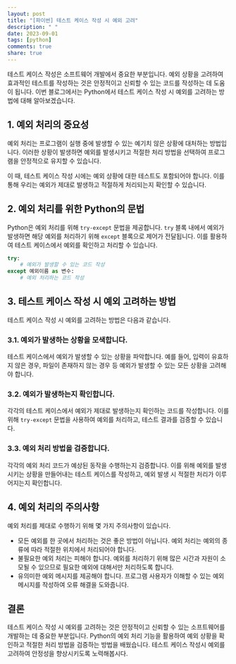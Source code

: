 ```yaml
---
layout: post
title: "[파이썬] 테스트 케이스 작성 시 예외 고려"
description: " "
date: 2023-09-01
tags: [python]
comments: true
share: true
---
```


테스트 케이스 작성은 소프트웨어 개발에서 중요한 부분입니다. 예외 상황을 고려하여 효과적인 테스트를 작성하는 것은 안정적이고 신뢰할 수 있는 코드를 작성하는 데 도움이 됩니다. 이번 블로그에서는 Python에서 테스트 케이스 작성 시 예외를 고려하는 방법에 대해 알아보겠습니다.

## 1. 예외 처리의 중요성

예외 처리는 프로그램이 실행 중에 발생할 수 있는 예기치 않은 상황에 대처하는 방법입니다. 이러한 상황이 발생하면 예외를 발생시키고 적절한 처리 방법을 선택하여 프로그램을 안정적으로 유지할 수 있습니다.

이 때, 테스트 케이스 작성 시에는 예외 상황에 대한 테스트도 포함되어야 합니다. 이를 통해 우리는 예외가 제대로 발생하고 적절하게 처리되는지 확인할 수 있습니다.

## 2. 예외 처리를 위한 Python의 문법

Python은 예외 처리를 위해 `try-except` 문법을 제공합니다. `try` 블록 내에서 예외가 발생하면 해당 예외를 처리하기 위해 `except` 블록으로 제어가 전달됩니다. 이를 활용하여 테스트 케이스에서 예외를 확인하고 처리할 수 있습니다.

```python
try:
    # 예외가 발생할 수 있는 코드 작성
except 예외이름 as 변수:
    # 예외 처리하는 코드 작성
```

## 3. 테스트 케이스 작성 시 예외 고려하는 방법

테스트 케이스 작성 시 예외를 고려하는 방법은 다음과 같습니다.

### 3.1. 예외가 발생하는 상황을 모색합니다. 

테스트 케이스에서 예외가 발생할 수 있는 상황을 파악합니다. 예를 들어, 입력이 유효하지 않은 경우, 파일이 존재하지 않는 경우 등 예외가 발생할 수 있는 모든 상황을 고려해야 합니다.

### 3.2. 예외가 발생하는지 확인합니다.

각각의 테스트 케이스에서 예외가 제대로 발생하는지 확인하는 코드를 작성합니다. 이를 위해 `try-except` 문법을 사용하여 예외를 처리하고, 테스트 결과를 검증할 수 있습니다.

### 3.3. 예외 처리 방법을 검증합니다.

각각의 예외 처리 코드가 예상된 동작을 수행하는지 검증합니다. 이를 위해 예외를 발생시키는 상황을 만들어내는 테스트 케이스를 작성하고, 예외 발생 시 적절한 처리가 이루어지는지 확인합니다.

## 4. 예외 처리의 주의사항

예외 처리를 제대로 수행하기 위해 몇 가지 주의사항이 있습니다.

- 모든 예외를 한 곳에서 처리하는 것은 좋은 방법이 아닙니다. 예외 처리는 예외의 종류에 따라 적절한 위치에서 처리되어야 합니다.
- 불필요한 예외 처리는 피해야 합니다. 예외를 처리하기 위해 많은 시간과 자원이 소모될 수 있으므로 필요한 예외에 대해서만 처리하도록 합니다.
- 유의미한 예외 메시지를 제공해야 합니다. 프로그램 사용자가 이해할 수 있는 예외 메시지를 작성하여 오류 해결을 도와줍니다.

## 결론

테스트 케이스 작성 시 예외를 고려하는 것은 안정적이고 신뢰할 수 있는 소프트웨어를 개발하는 데 중요한 부분입니다. Python의 예외 처리 기능을 활용하여 예외 상황을 확인하고 적절한 처리 방법을 검증하는 방법을 배웠습니다. 테스트 케이스 작성시 예외를 고려하여 안정성을 향상시키도록 노력해봅시다.